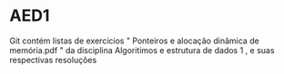 # AED1
Git contém listas de exercicios " Ponteiros e alocação dinâmica de memória.pdf " 
da disciplina Algoritimos e estrutura de dados 1 , e suas respectivas resoluções 
